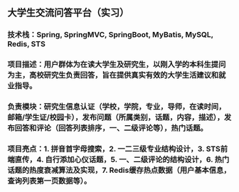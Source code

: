 ## 大学生交流问答平台（实习）
### 技术栈：Spring, SpringMVC, SpringBoot, MyBatis, MySQL, Redis, STS
### 项目描述：用户群体为在读大学生及研究生，以刚入学的本科生提问为主，高校研究生负责回答，旨在提供真实有效的大学生活建议和就业指导。
### 负责模块：研究生信息认证（学校，学院，专业，导师，在读时间，邮箱/学生证/校园卡），发布问题（所属类别，话题，内容，描述），发布回答和评论（回答列表排序，一、二级评论等），热门话题。
### 项目亮点：1. 拼音首字母搜索，2. 一二三级专业结构设计，3. STS前端直传，4. 自行添加心仪话题，5. 一、二级评论的结构设计，6. 热门话题的热度衰减算法及实现，7. Redis缓存热点数据（用户基本信息，查询列表第一页数据等）。
